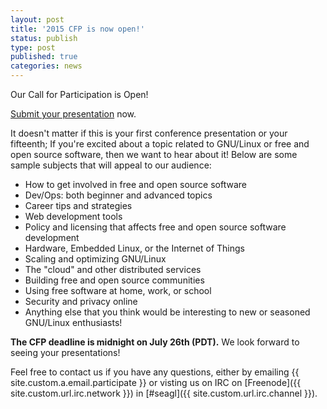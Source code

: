 ```yaml
---
layout: post
title: '2015 CFP is now open!'
status: publish
type: post
published: true
categories: news
---
```


Our Call for Participation is Open!

[Submit your
presentation](https://osem.seagl.org/conference/seagl2015/proposal)
now.

It doesn't matter if this is your first conference presentation or your 
fifteenth; If you're excited about a topic related to GNU/Linux or free
and open source software, then we want to hear about it! Below are some sample 
subjects that will appeal to our audience:

* How to get involved in free and open source software
* Dev/Ops: both beginner and advanced topics
* Career tips and strategies
* Web development tools 
* Policy and licensing that affects free and open source software development
* Hardware, Embedded Linux, or the Internet of Things
* Scaling and optimizing GNU/Linux 
* The "cloud" and other distributed services
* Building free and open source communities
* Using free software at home, work, or school
* Security and privacy online 
* Anything else that you think would be interesting to new or seasoned GNU/Linux enthusiasts!

**The CFP deadline is midnight on July 26th (PDT).** We look forward to seeing 
your presentations!

Feel free to contact us if you have any questions, either by
emailing {{ site.custom.a.email.participate }}
or visting us on IRC on
[Freenode]({{ site.custom.url.irc.network }}) in
[#seagl]({{ site.custom.url.irc.channel }}). 
